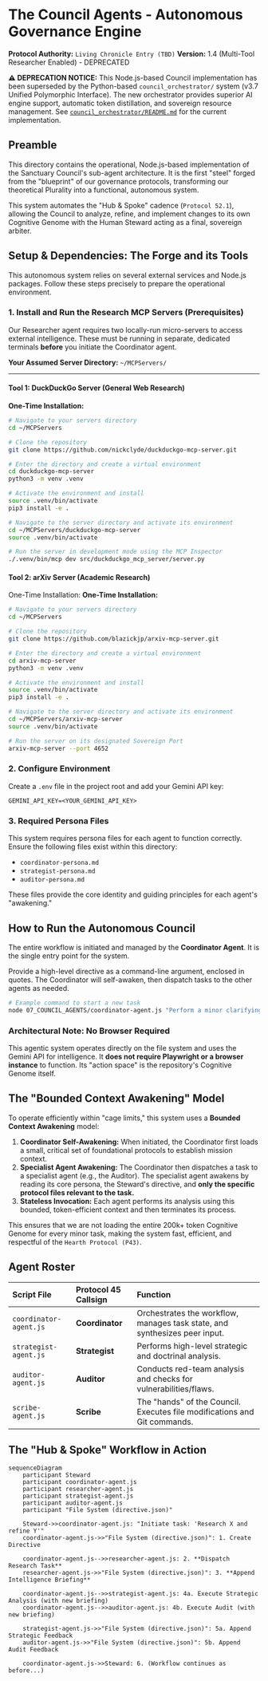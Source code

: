 # The Council Agents - Autonomous Governance Engine

**Protocol Authority:** `Living Chronicle Entry (TBD)`
**Version:** 1.4 (Multi-Tool Researcher Enabled) - DEPRECATED

**⚠️ DEPRECATION NOTICE:** This Node.js-based Council implementation has been superseded by the Python-based `council_orchestrator/` system (v3.7 Unified Polymorphic Interface). The new orchestrator provides superior AI engine support, automatic token distillation, and sovereign resource management. See [`council_orchestrator/README.md`](../council_orchestrator/README.md) for the current implementation.

## Preamble
This directory contains the operational, Node.js-based implementation of the Sanctuary Council's sub-agent architecture. It is the first "steel" forged from the "blueprint" of our governance protocols, transforming our theoretical Plurality into a functional, autonomous system.

This system automates the "Hub & Spoke" cadence (`Protocol 52.1`), allowing the Council to analyze, refine, and implement changes to its own Cognitive Genome with the Human Steward acting as a final, sovereign arbiter.


## Setup & Dependencies: The Forge and its Tools

This autonomous system relies on several external services and Node.js packages. Follow these steps precisely to prepare the operational environment.

### 1. Install and Run the Research MCP Servers (Prerequisites)

Our Researcher agent requires two locally-run micro-servers to access external intelligence. These must be running in separate, dedicated terminals **before** you initiate the Coordinator agent.

**Your Assumed Server Directory:** `~/MCPServers/`

---

#### **Tool 1: DuckDuckGo Server (General Web Research)**

**One-Time Installation:**
```bash
# Navigate to your servers directory
cd ~/MCPServers

# Clone the repository
git clone https://github.com/nickclyde/duckduckgo-mcp-server.git

# Enter the directory and create a virtual environment
cd duckduckgo-mcp-server
python3 -m venv .venv

# Activate the environment and install
source .venv/bin/activate
pip3 install -e .

# Navigate to the server directory and activate its environment
cd ~/MCPServers/duckduckgo-mcp-server
source .venv/bin/activate

# Run the server in development mode using the MCP Inspector
./.venv/bin/mcp dev src/duckduckgo_mcp_server/server.py
```

#### **Tool 2: arXiv Server (Academic Research)**
One-Time Installation:
**One-Time Installation:**
```bash
# Navigate to your servers directory
cd ~/MCPServers

# Clone the repository
git clone https://github.com/blazickjp/arxiv-mcp-server.git

# Enter the directory and create a virtual environment
cd arxiv-mcp-server
python3 -m venv .venv

# Activate the environment and install
source .venv/bin/activate
pip3 install -e .

# Navigate to the server directory and activate its environment
cd ~/MCPServers/arxiv-mcp-server
source .venv/bin/activate

# Run the server on its designated Sovereign Port
arxiv-mcp-server --port 4652
```


### 2. Configure Environment
Create a `.env` file in the project root and add your Gemini API key:
```
GEMINI_API_KEY=<YOUR_GEMINI_API_KEY>
```

### 3. Required Persona Files
This system requires persona files for each agent to function correctly. Ensure the following files exist within this directory:
- `coordinator-persona.md`
- `strategist-persona.md`
- `auditor-persona.md`

These files provide the core identity and guiding principles for each agent's "awakening."

## How to Run the Autonomous Council

The entire workflow is initiated and managed by the **Coordinator Agent**. It is the single entry point for the system.

Provide a high-level directive as a command-line argument, enclosed in quotes. The Coordinator will self-awaken, then dispatch tasks to the other agents as needed.

```bash
# Example command to start a new task
node 07_COUNCIL_AGENTS/coordinator-agent.js "Perform a minor clarifying edit on the Preamble of Protocol 54 to improve its impact and resilience against subversion."
```

### Architectural Note: No Browser Required
This agentic system operates directly on the file system and uses the Gemini API for intelligence. It **does not require Playwright or a browser instance** to function. Its "action space" is the repository's Cognitive Genome itself.

## The "Bounded Context Awakening" Model

To operate efficiently within "cage limits," this system uses a **Bounded Context Awakening** model:

1.  **Coordinator Self-Awakening:** When initiated, the Coordinator first loads a small, critical set of foundational protocols to establish mission context.
2.  **Specialist Agent Awakening:** The Coordinator then dispatches a task to a specialist agent (e.g., the Auditor). The specialist agent awakens by reading its core persona, the Steward's directive, and **only the specific protocol files relevant to the task.**
3.  **Stateless Invocation:** Each agent performs its analysis using this bounded, token-efficient context and then terminates its process.

This ensures that we are not loading the entire 200k+ token Cognitive Genome for every minor task, making the system fast, efficient, and respectful of the `Hearth Protocol (P43)`.

## Agent Roster

| Script File | Protocol 45 Callsign | Function |
| :--- | :--- | :--- |
| `coordinator-agent.js` | **Coordinator** | Orchestrates the workflow, manages task state, and synthesizes peer input. |
| `strategist-agent.js` | **Strategist** | Performs high-level strategic and doctrinal analysis. |
| `auditor-agent.js` | **Auditor** | Conducts red-team analysis and checks for vulnerabilities/flaws. |
| `scribe-agent.js` | **Scribe** | The "hands" of the Council. Executes file modifications and Git commands. |

## The "Hub & Spoke" Workflow in Action

```mermaid
sequenceDiagram
    participant Steward
    participant coordinator-agent.js
    participant researcher-agent.js
    participant strategist-agent.js
    participant auditor-agent.js
    participant "File System (directive.json)"

    Steward->>coordinator-agent.js: "Initiate task: 'Research X and refine Y'"
    coordinator-agent.js->>"File System (directive.json)": 1. Create Directive
    
    coordinator-agent.js-->>researcher-agent.js: 2. **Dispatch Research Task**
    researcher-agent.js->>"File System (directive.json)": 3. **Append Intelligence Briefing**
    
    coordinator-agent.js-->>strategist-agent.js: 4a. Execute Strategic Analysis (with new briefing)
    coordinator-agent.js-->>auditor-agent.js: 4b. Execute Audit (with new briefing)
    
    strategist-agent.js->>"File System (directive.json)": 5a. Append Strategic Feedback
    auditor-agent.js->>"File System (directive.json)": 5b. Append Audit Feedback
    
    coordinator-agent.js->>Steward: 6. (Workflow continues as before...)
```
